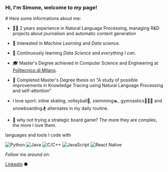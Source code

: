 ### Hi,  I'm Simone, welcome to my page!

#![]()
Here some informations about me:

* 👨‍💻   2 years experience in Natural Language Processing, managing R&D projects about journalism and automatic content generation

* 🤔   Interested in *Machine Learning* and *Data science*.

* 🌱   Continuously learning *Data Science* and *everything I can*.

* 🎓   Master's Degree achieved in Computer Science and Engineering at [Politecnico di Milano](https://www.polimi.it/).

* 📖   Completed Master's Degree thesis on "A study of possible improvements in Knowledge Tracing using Natural Language Processing and self-attention"

*  I love sport: inline skating, volleyball🏐, swimming🏊, gymnastics🤸🏽‍♂️ and snowboarding🏂 alternates in my daily routine.

* 🎲 why not trying a strategic board game? The more they are complex, the more I love them.



languages and tools I code with</h3>
<p>
  	<img alt="Python" src="https://img.shields.io/badge/-Python-2088FF?style=flat-square&logo=python&logoColor=white" />
	<img alt="Java" src="https://img.shields.io/badge/-Java-orange?style=flat-square&logo=java&logoColor=white" />
	<img alt="C/C++" src="https://img.shields.io/badge/-C/C++-blue?style=flat-square&logo=C++&logoColor=white" />
 	<img alt="JavaScript" src="https://img.shields.io/badge/-JavaScript-yellow?style=flat-square&logo=JavaScript&logoColor=white" />
  	<img alt="React Native" src="https://img.shields.io/badge/-ReactNative-45b8d8?style=flat-square&logo=react&logoColor=white" />
</p>

<i>Follow me around on:</i><br>

  <a target="_blank" href="https://www.linkedin.com/in/simonesartoni/">Linkedin</a> ●






